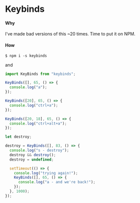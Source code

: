 # Keybinds

#### Why

I've made bad versions of this ~20 times. Time to put it on NPM.

#### How

`$ npm i -s keybinds`

and

```javascript
import KeyBinds from "keybinds";

KeyBinds([], 65, () => {
  console.log("a");
});

KeyBinds([20], 65, () => {
  console.log("ctrl+a");
});

KeyBinds([20, 18], 65, () => {
  console.log("ctrl+alt+a");
});

let destroy;

destroy = KeyBinds([], 83, () => {
  console.log("s - destroy");
  destroy && destroy();
  destroy = undefined;

  setTimeout(() => {
    console.log("trying again!");
    KeyBinds([], 65, () => {
      console.log("a - and we're back!");
    });
  }, 1000);
});
```
